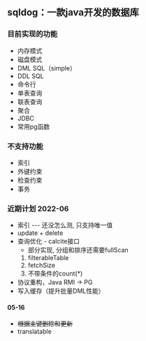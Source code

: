 ## sqldog：一款java开发的数据库

### 目前实现的功能
- 内存模式
- 磁盘模式
- DML SQL（simple）
- DDL SQL
- 命令行
- 单表查询
- 联表查询
- 聚合
- JDBC
- 常用pg函数

### 不支持功能
- 索引
- 外键约束
- 检查约束
- 事务

### 近期计划 2022-06
- 索引 --- 还没怎么测, 只支持唯一值
- update + delete
- 查询优化 - calcite接口 
  - 部分实现, 分组和排序还需要fullScan
  1. filterableTable
  2. fetchSize
  3. 不带条件的count(*)
- 协议重构，Java RMI -> PG
- 写入缓存（提升批量DML性能）

#### 05-16
- ~~根据主键删除和更新~~
- translatable